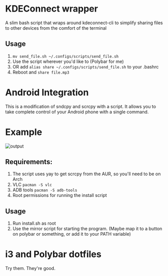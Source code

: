 # KDEConnect wrapper
A slim bash script that wraps around kdeconnect-cli to simplify sharing files to other devices from the comfort of the terminal

## Usage 
1. ```mv send_file.sh ~/.configs/scripts/send_file.sh```
2. Use the script wherever you'd like to (Polybar for me)
3. OR add ```alias share ~/.configs/scripts/send_file.sh``` to your .bashrc
4. Reboot and ```share file.mp3```

# Android Integration
This is a modification of sndcpy and scrcpy with a script. It allows you to take complete control of your Android phone with a single command.

# Example

![output](https://user-images.githubusercontent.com/56124831/139525406-11571cd8-5d95-4086-82bf-f0828f423dfa.gif)

## Requirements:
1. The script uses yay to get scrcpy from the AUR, so you'll need to be on Arch
2. VLC ```pacman -S vlc```
3. ADB tools ```pacman -S adb-tools```
4. Root permissions for running the install script

## Usage
1. Run install.sh as root
2. Use the mirror script for starting the program. (Maybe map it to a button on polybar or something, or add it to your PATH variable)

# i3 and Polybar dotfiles
Try them. They're good.

